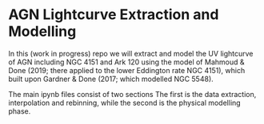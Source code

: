 # AGN Lightcurve Extraction and Modelling

In this (work in progress) repo we will extract and model the UV lightcurve of AGN including NGC 4151 and Ark 120 using the model of Mahmoud & Done (2019; there applied to the lower Eddington rate NGC 4151), which built upon Gardner & Done (2017; which modelled NGC 5548).

The main ipynb files consist of two sections The first is the data extraction, interpolation and rebinning, while the second is the physical modelling phase.
